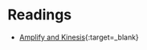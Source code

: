 # Readings

* [Amplify and Kinesis](https://aws-amplify.github.io/docs/android/analytics){:target=_blank}

